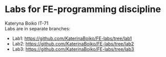 # Labs for FE-programming discipline
Kateryna Boiko IT-71  
Labs are in separate branches:  
 * Lab1: https://github.com/KaterinaBoiko/FE-labs/tree/lab1  
 * Lab2: https://github.com/KaterinaBoiko/FE-labs/tree/lab2  
 * Lab3: https://github.com/KaterinaBoiko/FE-labs/tree/lab3  

